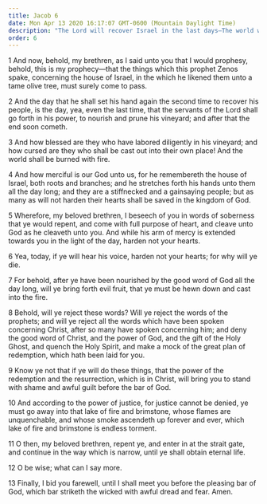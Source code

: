 ```yaml
---
title: Jacob 6
date: Mon Apr 13 2020 16:17:07 GMT-0600 (Mountain Daylight Time)
description: "The Lord will recover Israel in the last days—The world will be burned with fire—Men must follow Christ to avoid the lake of fire and brimstone. About 544–421 B.C."
order: 6
---
```


1 And now, behold, my brethren, as I said unto you that I would prophesy, behold, this is my prophecy—that the things which this prophet Zenos spake, concerning the house of Israel, in the which he likened them unto a tame olive tree, must surely come to pass.

2 And the day that he shall set his hand again the second time to recover his people, is the day, yea, even the last time, that the servants of the Lord shall go forth in his power, to nourish and prune his vineyard; and after that the end soon cometh.

3 And how blessed are they who have labored diligently in his vineyard; and how cursed are they who shall be cast out into their own place! And the world shall be burned with fire.

4 And how merciful is our God unto us, for he remembereth the house of Israel, both roots and branches; and he stretches forth his hands unto them all the day long; and they are a stiffnecked and a gainsaying people; but as many as will not harden their hearts shall be saved in the kingdom of God.

5 Wherefore, my beloved brethren, I beseech of you in words of soberness that ye would repent, and come with full purpose of heart, and cleave unto God as he cleaveth unto you. And while his arm of mercy is extended towards you in the light of the day, harden not your hearts.

6 Yea, today, if ye will hear his voice, harden not your hearts; for why will ye die.

7 For behold, after ye have been nourished by the good word of God all the day long, will ye bring forth evil fruit, that ye must be hewn down and cast into the fire.

8 Behold, will ye reject these words? Will ye reject the words of the prophets; and will ye reject all the words which have been spoken concerning Christ, after so many have spoken concerning him; and deny the good word of Christ, and the power of God, and the gift of the Holy Ghost, and quench the Holy Spirit, and make a mock of the great plan of redemption, which hath been laid for you.

9 Know ye not that if ye will do these things, that the power of the redemption and the resurrection, which is in Christ, will bring you to stand with shame and awful guilt before the bar of God.

10 And according to the power of justice, for justice cannot be denied, ye must go away into that lake of fire and brimstone, whose flames are unquenchable, and whose smoke ascendeth up forever and ever, which lake of fire and brimstone is endless torment.

11 O then, my beloved brethren, repent ye, and enter in at the strait gate, and continue in the way which is narrow, until ye shall obtain eternal life.

12 O be wise; what can I say more.

13 Finally, I bid you farewell, until I shall meet you before the pleasing bar of God, which bar striketh the wicked with awful dread and fear. Amen.

